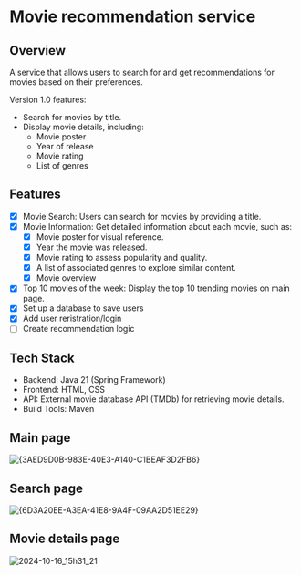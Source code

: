 # Movie recommendation service

## Overview
A service that allows users to search for and get recommendations for movies based on their preferences.

Version 1.0 features:

* Search for movies by title.
* Display movie details, including:
  * Movie poster
  * Year of release
  * Movie rating
  * List of genres

## Features
- [x] Movie Search: Users can search for movies by providing a title.
- [x] Movie Information: Get detailed information about each movie, such as:
  - [x] Movie poster for visual reference.
  - [x] Year the movie was released.
  - [x] Movie rating to assess popularity and quality.
  - [x] A list of associated genres to explore similar content.
  - [X] Movie overview
- [x] Top 10 movies of the week: Display the top 10 trending movies on main page.
- [x] Set up a database to save users
- [x] Add user reristration/login 
- [ ] Create recommendation logic

## Tech Stack
* Backend: Java 21 (Spring Framework)
* Frontend: HTML, CSS
* API: External movie database API (TMDb) for retrieving movie details.
* Build Tools: Maven

## Main page
![{3AED9D0B-983E-40E3-A140-C1BEAF3D2FB6}](https://github.com/user-attachments/assets/27bc7bc0-6d4b-4ffc-a3a7-338a1c05b4b9)

## Search page
![{6D3A20EE-A3EA-41E8-9A4F-09AA2D51EE29}](https://github.com/user-attachments/assets/e00120ce-1377-4f34-b7d0-a2107bd884b0)

## Movie details page
![2024-10-16_15h31_21](https://github.com/user-attachments/assets/84d0e740-2c3e-4fee-a15c-6b16cf6fc912)



